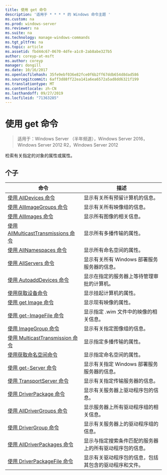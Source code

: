 ```yaml
---
title: 使用 get 命令
description: '适用于 * * * * 的 Windows 命令主题 '
ms.custom: na
ms.prod: windows-server
ms.reviewer: na
ms.suite: na
ms.technology: manage-windows-commands
ms.tgt_pltfrm: na
ms.topic: article
ms.assetid: fbd44c67-0670-4dfe-a1c0-2ab8abe327b5
author: coreyp-at-msft
ms.author: coreyp
manager: dongill
ms.date: 10/16/2017
ms.openlocfilehash: 35fe9ebf036e82fce0f6b2ff67ddb654d8dad586
ms.sourcegitcommit: 6aff3d88ff22ea141a6ea6572a5ad8dd6321f199
ms.translationtype: MT
ms.contentlocale: zh-CN
ms.lasthandoff: 09/27/2019
ms.locfileid: "71363285"
---
```

# <a name="using-the-get-command"></a>使用 get 命令

>适用于：Windows Server （半年频道），Windows Server 2016，Windows Server 2012 R2，Windows Server 2012

检索有关指定的对象的属性或属性。
## <a name="subcommands"></a>个子
|命令|描述|
|-------|--------|
|[使用 AllDevices 命令](using-the-get-alldevices-command.md)|显示有关所有预留计算机的信息。|
|[使用 AllImageGroups 命令](using-the-get-allimagegroups-command.md)|显示有关所有映像组的信息。|
|[使用 AllImages 命令](using-the-get-allimages-command.md)|显示所有图像的相关信息。|
|[使用 AllMulticastTransmissions 命令](using-the-get-allmulticasttransmissions-command.md)|显示所有多播传输的属性。|
|[使用 AllNamespaces 命令](using-the-get-allnamespaces-command.md)|显示所有命名空间的属性。|
|[使用 AllServers 命令](using-the-get-allservers-command.md)|显示有关所有 Windows 部署服务服务器的信息。|
|[使用 AutoaddDevices 命令](using-the-get-autoadddevices-command.md)|显示在指定的服务器上等待管理审批的计算机。|
|[使用获取设备命令](using-the-get-device-command.md)|显示挂起计算机的属性。|
|[使用 get Image 命令](using-the-get-image-command.md)|显示现有映像的属性。|
|[使用 get-ImageFile 命令](using-the-get-imagefile-command.md)|显示指定 .wim 文件中的映像的相关信息。|
|[使用 ImageGroup 命令](using-the-get-imagegroup-command.md)|显示有关指定图像组的信息。|
|[使用 MulticastTransmission 命令](using-the-get-multicasttransmission-command.md)|显示指定多播传输的属性。|
|[使用获取命名空间命令](using-the-get-namespace-command.md)|显示指定命名空间的属性。|
|[使用 get-Server 命令](using-the-get-server-command.md)|显示有关指定 Windows 部署服务服务器的信息。|
|[使用 TransportServer 命令](using-the-get-transportserver-command.md)|显示有关指定传输服务器的信息。|
|[使用 DriverPackage 命令](using-the-get-driverpackage-command.md)|显示有关服务器上驱动程序包的信息。|
|[使用 AllDriverGroups 命令](using-the-get-alldrivergroups-command.md)|显示服务器上所有驱动程序组的相关信息。|
|[使用 DriverGroup 命令](using-the-get-drivergroup-command.md)|显示有关服务器上的驱动程序组的信息。|
|[使用 AllDriverPackages 命令](using-the-get-alldriverpackages-command.md)|显示与指定搜索条件匹配的服务器上的所有驱动程序包的信息。|
|[使用 DriverPackageFile 命令](using-the-get-driverpackagefile-command.md)|显示有关驱动程序包的信息，包括其包含的驱动程序和文件。|
